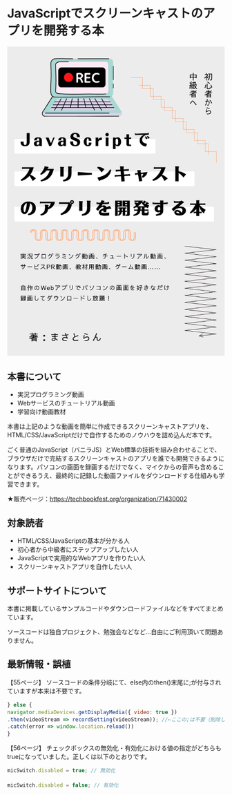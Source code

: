 # JavaScriptでスクリーンキャストのアプリを開発する本

![](top.png)

## 本書について

- 実況プログラミング動画
- Webサービスのチュートリアル動画
- 学習向け動画教材

本書は上記のような動画を簡単に作成できるスクリーンキャストアプリを、HTML/CSS/JavaScriptだけで自作するためのノウハウを詰め込んだ本です。

ごく普通のJavaScript（バニラJS）とWeb標準の技術を組み合わせることで、ブラウザだけで完結するスクリーンキャストのアプリを誰でも開発できるようになります。パソコンの画面を録画するだけでなく、マイクからの音声も含めることができるうえ、最終的に記録した動画ファイルをダウンロードする仕組みも学習できます。

★販売ページ：https://techbookfest.org/organization/71430002

## 対象読者

- HTML/CSS/JavaScriptの基本が分かる人
- 初心者から中級者にステップアップしたい人
- JavaScriptで実用的なWebアプリを作りたい人
- スクリーンキャストアプリを自作したい人

## サポートサイトについて

本書に掲載しているサンプルコードやダウンロードファイルなどをすべてまとめています。

ソースコードは独自プロジェクト、勉強会などなど…自由にご利用頂いて問題ありません。

## 最新情報・誤植

【55ページ】
ソースコードの条件分岐にて、else内のthen()末尾に;が付与されていますが本来は不要です。

```js
} else {
navigator.mediaDevices.getDisplayMedia({ video: true })
.then(videoStream => recordSetting(videoStream)); //←ここの;は不要（削除してください）
.catch(error => window.location.reload())
}
```

【56ページ】
チェックボックスの無効化・有効化における値の指定がどちらもtrueになっていました。正しくは以下のとおりです。

```js
micSwitch.disabled = true; // 無効化

micSwitch.disabled = false; // 有効化
```



